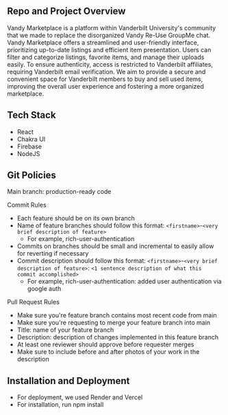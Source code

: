 ## Repo and Project Overview

Vandy Marketplace is a platform within Vanderbilt University's community that we made to replace the disorganized Vandy Re-Use GroupMe chat. Vandy Marketplace offers a streamlined and user-friendly interface, prioritizing up-to-date listings and efficient item presentation. Users can filter and categorize listings, favorite items, and manage their uploads easily. To ensure authenticity, access is restricted to Vanderbilt affiliates, requiring Vanderbilt email verification. We aim to provide a secure and convenient space for Vanderbilt members to buy and sell used items, improving the overall user experience and fostering a more organized marketplace.

## Tech Stack

- React
- Chakra UI
- Firebase
- NodeJS

## Git Policies

Main branch: production-ready code

Commit Rules

- Each feature should be on its own branch
- Name of feature branches should follow this format: `<firstname>`-`<very brief description of feature>`
  - For example, rich-user-authentication
- Commits on branches should be small and incremental to easily allow for reverting if necessary
- Commit description should follow this format: `<firstname>`-`<very brief description of feature>`: `<1 sentence description of what this commit accomplished>`
  - For example, rich-user-authentication: added user authentication via google auth

Pull Request Rules

- Make sure you're feature branch contains most recent code from main
- Make sure you're requesting to merge your feature branch into main
- Title: name of your feature branch
- Description: description of changes implemented in this feature branch
- At least one reviewer should approve before requester merges
- Make sure to include before and after photos of your work in the description

## Installation and Deployment

- For deployment, we used Render and Vercel
- For installation, run npm install
